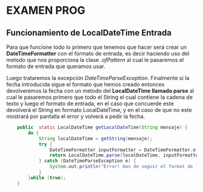# EXAMEN PROG

## Funcionamiento de LocalDateTime Entrada

Para que funcione todo lo primero que tenemos que hacer será crear un **DateTimeFormatter** con el formato de entrada, es decir haciendo uso del metodo que nos proporciona la clase *.ofPattern* al cual le pasaremos el formato de entrada que queramos usar.

Luego trataremos la excepción *DateTimeParseException*. Finalmente si la fecha introducida sigue el formato que hemos creado entonces devolveremos la fecha con un metodo del **LocalDateTime llamado parse** al cual le pasaremos primero que todo el String el cual contiene la cadena de texto y luego el formato de entrada, en el caso que concuerde este devolverá el String en formato LocalDateTime, y en el caso de que no este mostrará por pantalla el error y volverá a pedir la fecha.  


```Java
    public  static LocalDateTime getLocalDateTime(String mensaje) {
        do {
            String localDateTime = getString(mensaje);
            try {
                DateTimeFormatter inputFormatter = DateTimeFormatter.ofPattern("dd-MM-yyyy HH:mm");
                return LocalDateTime.parse(localDateTime, inputFormatter);
            } catch (DateTimeParseException e) {
                System.out.println("Error! Has de seguir el format de la data");
            }
        }while (true);
    }
```
